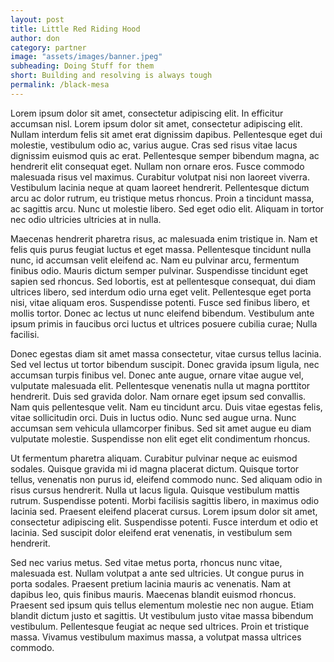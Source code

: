 ```yaml
---
layout: post
title: Little Red Riding Hood
author: don
category: partner
image: "assets/images/banner.jpeg"
subheading: Doing Stuff for them
short: Building and resolving is always tough
permalink: /black-mesa
---
```



Lorem ipsum dolor sit amet, consectetur adipiscing elit. In efficitur accumsan nisl. Lorem ipsum dolor sit amet, consectetur adipiscing elit. Nullam interdum felis sit amet erat dignissim dapibus. Pellentesque eget dui molestie, vestibulum odio ac, varius augue. Cras sed risus vitae lacus dignissim euismod quis ac erat. Pellentesque semper bibendum magna, ac hendrerit elit consequat eget. Nullam non ornare eros. Fusce commodo malesuada risus vel maximus. Curabitur volutpat nisi non laoreet viverra. Vestibulum lacinia neque at quam laoreet hendrerit. Pellentesque dictum arcu ac dolor rutrum, eu tristique metus rhoncus. Proin a tincidunt massa, ac sagittis arcu. Nunc ut molestie libero. Sed eget odio elit. Aliquam in tortor nec odio ultricies ultricies at in nulla.

Maecenas hendrerit pharetra risus, ac malesuada enim tristique in. Nam et felis quis purus feugiat luctus et eget massa. Pellentesque tincidunt nulla nunc, id accumsan velit eleifend ac. Nam eu pulvinar arcu, fermentum finibus odio. Mauris dictum semper pulvinar. Suspendisse tincidunt eget sapien sed rhoncus. Sed lobortis, est at pellentesque consequat, dui diam ultrices libero, sed interdum odio urna eget velit. Pellentesque eget porta nisi, vitae aliquam eros. Suspendisse potenti. Fusce sed finibus libero, et mollis tortor. Donec ac lectus ut nunc eleifend bibendum. Vestibulum ante ipsum primis in faucibus orci luctus et ultrices posuere cubilia curae; Nulla facilisi.

Donec egestas diam sit amet massa consectetur, vitae cursus tellus lacinia. Sed vel lectus ut tortor bibendum suscipit. Donec gravida ipsum ligula, nec accumsan turpis finibus vel. Donec ante augue, ornare vitae augue vel, vulputate malesuada elit. Pellentesque venenatis nulla ut magna porttitor hendrerit. Duis sed gravida dolor. Nam ornare eget ipsum sed convallis. Nam quis pellentesque velit. Nam eu tincidunt arcu. Duis vitae egestas felis, vitae sollicitudin orci. Duis in luctus odio. Nunc sed augue urna. Nunc accumsan sem vehicula ullamcorper finibus. Sed sit amet augue eu diam vulputate molestie. Suspendisse non elit eget elit condimentum rhoncus.

Ut fermentum pharetra aliquam. Curabitur pulvinar neque ac euismod sodales. Quisque gravida mi id magna placerat dictum. Quisque tortor tellus, venenatis non purus id, eleifend commodo nunc. Sed aliquam odio in risus cursus hendrerit. Nulla ut lacus ligula. Quisque vestibulum mattis rutrum. Suspendisse potenti. Morbi facilisis sagittis libero, in maximus odio lacinia sed. Praesent eleifend placerat cursus. Lorem ipsum dolor sit amet, consectetur adipiscing elit. Suspendisse potenti. Fusce interdum et odio et lacinia. Sed suscipit dolor eleifend erat venenatis, in vestibulum sem hendrerit.

Sed nec varius metus. Sed vitae metus porta, rhoncus nunc vitae, malesuada est. Nullam volutpat a ante sed ultricies. Ut congue purus in porta sodales. Praesent pretium lacinia mauris ac venenatis. Nam at dapibus leo, quis finibus mauris. Maecenas blandit euismod rhoncus. Praesent sed ipsum quis tellus elementum molestie nec non augue. Etiam blandit dictum justo et sagittis. Ut vestibulum justo vitae massa bibendum vestibulum. Pellentesque feugiat ac neque sed ultrices. Proin et tristique massa. Vivamus vestibulum maximus massa, a volutpat massa ultrices commodo. 